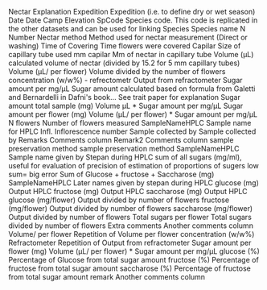 Nectar	Explanation
Expedition	Expedition (i.e. to define dry or wet season)
Date	Date
Camp	Elevation
SpCode	Species code. This code is replicated in the other datasets and can be used for linking
Species	Species name
N	Number
Nectar method	Method used for nectar measurement (Direct or washing)
Time of Covering	Time flowers were covered
Capilar	Size of capillary tube used
mm capilar	Mm of nectar in capillary tube
Volume (μL)	calculated volume of nectar (divided by 15.2 for 5 mm capillary tubes)
Volume (μL/ per flower)	Volume divided by the number of flowers
concentration (w/w%) - refrectometr	Output from refractometer
Sugar amount per mg/μL	Sugar amount calculated based on formula from Galetti and Bernardelli in Dafni's book… See trait paper for explanation
Sugar amount total sample (mg)	Volume μL * Sugar amount per mg/μL
Sugar amount per flower (mg)	Volume (μL/ per flower) * Sugar amount per mg/μL
N flowers	Number of flowers measured
SampleNameHPLC	Sample name for HPLC
Infl.	Inflorescence number
Sample collected by	Sample collected by
Remarks	Comments column
Remark2	Comments column
sample preservation method	sample preservation method
SampleNameHPLC	Sample name given by Stepan during HPLC
sum of all sugars (mg/ml), useful for evaluation of precision of estimation of proportions of sugers low sum= big error	Sum of Glucose + fructose + Saccharose (mg)
SampleNameHPLC	Later names given by stepan during HPLC
glucose (mg)	Output HPLC
fructose (mg)	Output HPLC
saccharose (mg)	Output HPLC
glucose (mg/flower)	Output divided by number of flowers
fructose (mg/flower)	Output divided by number of flowers
saccharose (mg/flower)	Output divided by number of flowers
Total sugars per flower	Total sugars divided by number of flowers
Extra comments	Another comments column
Volume/ per flower	Repetition of Volume per flower
concentration (w/w%) Refractometer	Repetition of Output from refractometer
Sugar amount per flower (mg)	Volume (μL/ per flower) * Sugar amount per mg/μL
glucose (%)	Percentage of Glucose from total sugar amount
fructose (%)	Percentage of fructose from total sugar amount
saccharose (%)	Percentage of fructose from total sugar amount
remark	Another comments column
